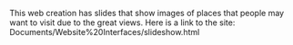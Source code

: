 This web creation has slides that show images of places that people may want to visit due to the great views. Here is a link to the site: Documents/Website%20Interfaces/slideshow.html
